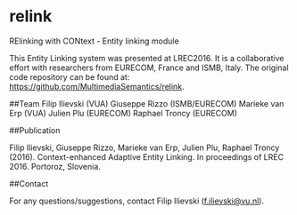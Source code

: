 # relink
RElinking with CONtext - Entity linking module

This Entity Linking system was presented at LREC2016. It is a collaborative effort with researchers from EURECOM, France and ISMB, Italy. 
The original code repository can be found at: https://github.com/MultimediaSemantics/relink.

##Team
  Filip Ilievski (VUA)
  Giuseppe Rizzo (ISMB/EURECOM)
  Marieke van Erp (VUA)
  Julien Plu (EURECOM)
  Raphael Troncy (EURECOM)

##Publication

Filip Ilievski, Giuseppe Rizzo, Marieke van Erp, Julien Plu, Raphael Troncy (2016). Context-enhanced Adaptive Entity Linking. In proceedings of LREC 2016. Portoroz, Slovenia.

##Contact

For any questions/suggestions, contact Filip Ilievski (f.ilievski@vu.nl).
